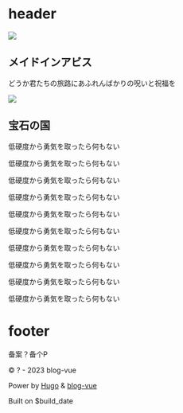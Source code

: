 # header

![](https://i.loli.net/2018/08/21/5b7bb5dd4f0df.png)

## メイドインアビス

どうか君たちの旅路にあふれんばかりの呪いと祝福を

![](https://s3.bmp.ovh/imgs/2022/03/667fb45e1ad9d8d2.jpg)

## 宝石の国

低硬度から勇気を取ったら何もない

低硬度から勇気を取ったら何もない

低硬度から勇気を取ったら何もない

低硬度から勇気を取ったら何もない

低硬度から勇気を取ったら何もない

低硬度から勇気を取ったら何もない

低硬度から勇気を取ったら何もない

低硬度から勇気を取ったら何もない

低硬度から勇気を取ったら何もない

低硬度から勇気を取ったら何もない

# footer

备案？备个P

© ? - 2023 blog-vue

Power by [Hugo](https://gohugo.io/) & [blog-vue](https://github.com/cellargalaxy/blog-vue)

Built on $build_date
